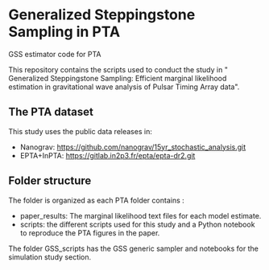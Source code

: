 # Generalized Steppingstone Sampling in PTA
GSS estimator code for PTA

This repository contains the scripts used to conduct the study in " Generalized Steppingstone Sampling: Efficient marginal likelihood estimation in gravitational wave analysis of Pulsar Timing Array data".

## The PTA dataset
This study uses the public data releases in:

- Nanograv: https://github.com/nanograv/15yr_stochastic_analysis.git
- EPTA+InPTA: https://gitlab.in2p3.fr/epta/epta-dr2.git


## Folder structure

The folder is organized as each PTA folder contains :
- paper_results: The marginal likelihood text files for each model estimate.
- scripts: the different scripts used for this study and a Python notebook to reproduce the PTA figures in the paper.

The folder GSS_scripts has the GSS generic sampler and notebooks for the simulation study section.


